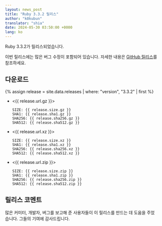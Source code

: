 ```yaml
---
layout: news_post
title: "Ruby 3.3.2 릴리스"
author: "k0kubun"
translator: "shia"
date: 2024-05-30 03:50:00 +0000
lang: ko
---
```


Ruby 3.3.2가 릴리스되었습니다.

이번 릴리스에는 많은 버그 수정이 포함되어 있습니다.
자세한 내용은 [GitHub 릴리스](https://github.com/ruby/ruby/releases/tag/v3_3_2)를 참조하세요.

## 다운로드

{% assign release = site.data.releases | where: "version", "3.3.2" | first %}

* <{{ release.url.gz }}>

      SIZE: {{ release.size.gz }}
      SHA1: {{ release.sha1.gz }}
      SHA256: {{ release.sha256.gz }}
      SHA512: {{ release.sha512.gz }}

* <{{ release.url.xz }}>

      SIZE: {{ release.size.xz }}
      SHA1: {{ release.sha1.xz }}
      SHA256: {{ release.sha256.xz }}
      SHA512: {{ release.sha512.xz }}

* <{{ release.url.zip }}>

      SIZE: {{ release.size.zip }}
      SHA1: {{ release.sha1.zip }}
      SHA256: {{ release.sha256.zip }}
      SHA512: {{ release.sha512.zip }}

## 릴리스 코멘트

많은 커미터, 개발자, 버그를 보고해 준 사용자들이 이 릴리스를 만드는 데 도움을 주었습니다.
그들의 기여에 감사드립니다.

